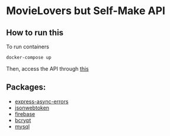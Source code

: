 # MovieLovers but Self-Make API

## How to run this

To run containers

```zsh
docker-compose up
```

Then, access the API through [this](http://localhost:3000)

## Packages:

- [express-async-errors](https://www.npmjs.com/package/express-async-errors)
- [jsonwebtoken](https://www.npmjs.com/package/jsonwebtoken)
- [firebase](https://www.npmjs.com/package/firebase)
- [bcrypt](https://www.npmjs.com/package/bcrypt)
- [mysql](https://www.npmjs.com/package/mysql)
